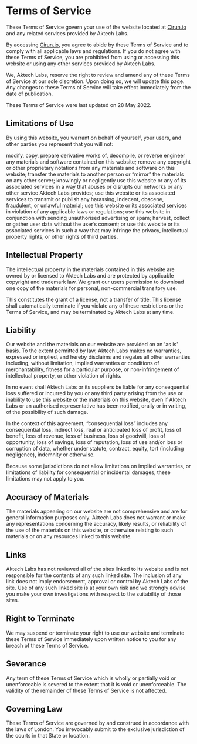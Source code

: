 # Terms of Service

These Terms of Service govern your use of the website located at [Cirun.io](https://cirun.io) and any related services provided by Aktech Labs.

By accessing [Cirun.io](https://cirun.io), you agree to abide by these Terms of Service and to comply with all applicable laws and regulations. If you do not agree with these Terms of Service, you are prohibited from using or accessing this website or using any other services provided by Aktech Labs.

We, Aktech Labs, reserve the right to review and amend any of these Terms of Service at our sole discretion. Upon doing so, we will update this page. Any changes to these Terms of Service will take effect immediately from the date of publication.


These Terms of Service were last updated on 28 May 2022.

## Limitations of Use

By using this website, you warrant on behalf of yourself, your users, and other parties you represent that you will not:

modify, copy, prepare derivative works of, decompile, or reverse engineer any materials and software contained on this website;
remove any copyright or other proprietary notations from any materials and software on this website;
transfer the materials to another person or “mirror” the materials on any other server;
knowingly or negligently use this website or any of its associated services in a way that abuses or disrupts our networks or any other service Aktech Labs provides;
use this website or its associated services to transmit or publish any harassing, indecent, obscene, fraudulent, or unlawful material;
use this website or its associated services in violation of any applicable laws or regulations;
use this website in conjunction with sending unauthorised advertising or spam;
harvest, collect or gather user data without the user’s consent; or
use this website or its associated services in such a way that may infringe the privacy, intellectual property rights, or other rights of third parties.

## Intellectual Property

The intellectual property in the materials contained in this website are owned by or licensed to Aktech Labs and are protected by applicable copyright and trademark law. We grant our users permission to download one copy of the materials for personal, non-commercial transitory use.


This constitutes the grant of a license, not a transfer of title. This license shall automatically terminate if you violate any of these restrictions or the Terms of Service, and may be terminated by Aktech Labs at any time.

## Liability

Our website and the materials on our website are provided on an 'as is' basis. To the extent permitted by law, Aktech Labs makes no warranties, expressed or implied, and hereby disclaims and negates all other warranties including, without limitation, implied warranties or conditions of merchantability, fitness for a particular purpose, or non-infringement of intellectual property, or other violation of rights.


In no event shall Aktech Labs or its suppliers be liable for any consequential loss suffered or incurred by you or any third party arising from the use or inability to use this website or the materials on this website, even if Aktech Labs or an authorised representative has been notified, orally or in writing, of the possibility of such damage.


In the context of this agreement, “consequential loss” includes any consequential loss, indirect loss, real or anticipated loss of profit, loss of benefit, loss of revenue, loss of business, loss of goodwill, loss of opportunity, loss of savings, loss of reputation, loss of use and/or loss or corruption of data, whether under statute, contract, equity, tort (including negligence), indemnity or otherwise.


Because some jurisdictions do not allow limitations on implied warranties, or limitations of liability for consequential or incidental damages, these limitations may not apply to you.

## Accuracy of Materials

The materials appearing on our website are not comprehensive and are for general information purposes only. Aktech Labs does not warrant or make any representations concerning the accuracy, likely results, or reliability of the use of the materials on this website, or otherwise relating to such materials or on any resources linked to this website.

## Links

Aktech Labs has not reviewed all of the sites linked to its website and is not responsible for the contents of any such linked site. The inclusion of any link does not imply endorsement, approval or control by Aktech Labs of the site. Use of any such linked site is at your own risk and we strongly advise you make your own investigations with respect to the suitability of those sites.

## Right to Terminate

We may suspend or terminate your right to use our website and terminate these Terms of Service immediately upon written notice to you for any breach of these Terms of Service.

## Severance

Any term of these Terms of Service which is wholly or partially void or unenforceable is severed to the extent that it is void or unenforceable. The validity of the remainder of these Terms of Service is not affected.

## Governing Law

These Terms of Service are governed by and construed in accordance with the laws of London. You irrevocably submit to the exclusive jurisdiction of the courts in that State or location.

